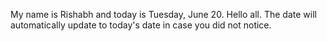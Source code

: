 My name is Rishabh and today is Tuesday, June 20. Hello all. The date will automatically update to today's date in case you did not notice.
